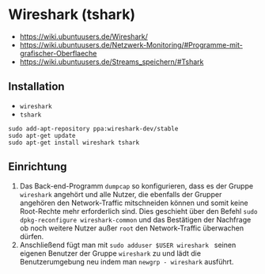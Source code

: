 # Wireshark (tshark)

+   <https://wiki.ubuntuusers.de/Wireshark/>
+   <https://wiki.ubuntuusers.de/Netzwerk-Monitoring/#Programme-mit-grafischer-Oberflaeche>
+   <https://wiki.ubuntuusers.de/Streams_speichern/#Tshark>



## Installation

+   `wireshark`
+   `tshark`

<!---->

    sudo add-apt-repository ppa:wireshark-dev/stable
    sudo apt-get update
    sudo apt-get install wireshark tshark



## Einrichtung

1.  Das Back-end-Programm `dumpcap` so konfigurieren, dass es der Gruppe `wireshark` angehört und alle Nutzer, die ebenfalls der Grupper angehören den Network-Traffic mitschneiden können und somit keine Root-Rechte mehr erforderlich sind. Dies geschieht über den Befehl `sudo dpkg-reconfigure wireshark-common` und das Bestätigen der Nachfrage ob noch weitere Nutzer außer `root` den Network-Traffic überwachen dürfen.
2.  Anschließend fügt man mit `sudo adduser $USER wireshark ` seinen eigenen Benutzer der Gruppe `wireshark` zu und lädt die Benutzerumgebung neu indem man `newgrp - wireshark` ausführt.
